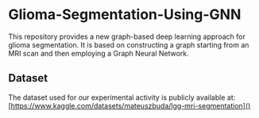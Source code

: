 # Glioma-Segmentation-Using-GNN
This repository provides a new graph-based deep learning approach for glioma segmentation. It is based on constructing a graph starting from an MRI scan and then employing a Graph Neural Network.

## Dataset
The dataset used for our experimental activity is publicly available at: [https://www.kaggle.com/datasets/mateuszbuda/lgg-mri-segmentation]()
